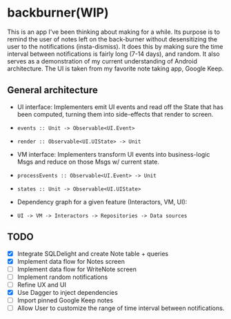 # backburner(WIP)

This is an app I've been thinking about making for a while. Its purpose is to remind the user of notes left on the back-burner without desensitizing the user to the notifications (insta-dismiss). It does this by making sure the time interval between notifications is fairly long (7-14 days), and random. It also serves as a demonstration of my current understanding of Android architecture. The UI is taken from my favorite note taking app, Google Keep.

## General architecture

* UI interface: Implementers emit UI events and read off the State that has been computed, turning them into side-effects that render to screen.
*     events :: Unit -> Observable<UI.Event>
*     render :: Observable<UI.UIState> -> Unit
* VM interface: Implementers transform UI events into business-logic Msgs and reduce on those Msgs w/ current state.
*     processEvents :: Observable<UI.Event> -> Unit
*     states :: Unit -> Observable<UI.UIState>
* Dependency graph for a given feature (Interactors, VM, UI):
*     UI -> VM -> Interactors -> Repositories -> Data sources

## TODO

- [x] Integrate SQLDelight and create Note table + queries
- [x] Implement data flow for Notes screen 
- [ ] Implement data flow for WriteNote screen
- [ ] Implement random notifications
- [ ] Refine UX and UI
- [x] Use Dagger to inject dependencies
- [ ] Import pinned Google Keep notes
- [ ] Allow User to customize the range of time interval between notifications.
